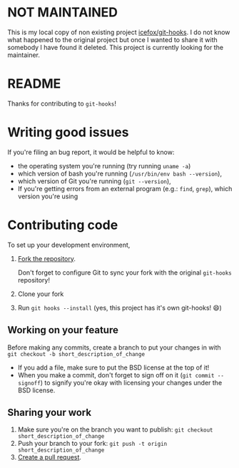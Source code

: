 # NOT MAINTAINED

This is my local copy of non existing project [icefox/git-hooks](https://github.com/icefox/git-hooks). I do not know what happened to the original project but once I wanted to share it with somebody I have found it deleted. This project is currently looking for the maintainer.

# README

Thanks for contributing to `git-hooks`!

# Writing good issues

If you're filing an bug report, it would be helpful to know:

* the operating system you're running (try running `uname -a`)
* which version of bash you're running (`/usr/bin/env bash --version`),
* which version of Git you're running (`git --version`),
* If you're getting errors from an external program (e.g.: `find`, `grep`), which version you're using

# Contributing code

To set up your development environment,

1. [Fork the repository](https://help.github.com/articles/fork-a-repo).

	Don't forget to configure Git to sync your fork with the original `git-hooks` repository!
2. Clone your fork
3. Run `git hooks --install` (yes, this project has it's own git-hooks! :smile:)

## Working on your feature

Before making any commits, create a branch to put your changes in with `git checkout -b short_description_of_change`


* If you add a file, make sure to put the BSD license at the top of it!
* When you make a commit, don't forget to sign off on it (`git commit --signoff`) to signify you're okay with licensing your changes under the BSD license.

## Sharing your work

1. Make sure you're on the branch you want to publish: `git checkout short_description_of_change`
2. Push your branch to your fork: `git push -t origin short_description_of_change`
2. [Create a pull request](https://help.github.com/articles/creating-a-pull-request).
